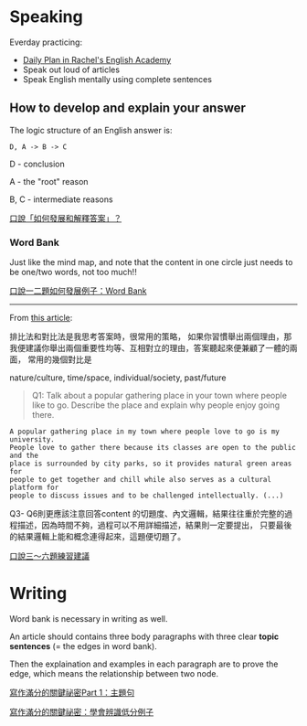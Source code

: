 # Speaking

Everday practicing:
- [Daily Plan in Rachel's English Academy](https://www.rachelsenglishacademy.com/enrollments?collection_id=139464)
- Speak out loud of articles
- Speak English mentally using complete sentences


## How to develop and explain your answer

The logic structure of an English answer is:

    D, A -> B -> C
 
 D - conclusion
 
 A - the "root" reason
 
 B, C - intermediate reasons

[口說「如何發展和解釋答案」？](http://sk2toefl.blogspot.com/p/earnest-toeflibt-tue-feb-2-232420-2016.html)


### Word Bank

Just like the mind map, and note that the content in one circle just needs to be one/two words, not too much!!


[口說一二題如何發展例子：Word Bank](http://sk2toefl.blogspot.com/p/david_20.html)

---

From [this article](http://sk2toefl.blogspot.com/p/blog-page_28.html):

排比法和對比法是我思考答案時，很常用的策略，
如果你習慣舉出兩個理由，那我便建議你舉出兩個重要性均等、互相對立的理由，答案聽起來便兼顧了一體的兩面，
常用的幾個對比是 

nature/culture, time/space, individual/society, past/future

> Q1: Talk about a popular gathering place in your town where people like to go.
    Describe the place and explain why people enjoy going there.

```
A popular gathering place in my town where people love to go is my university.
People love to gather there because its classes are open to the public and the
place is surrounded by city parks, so it provides natural green areas for
people to get together and chill while also serves as a cultural platform for
people to discuss issues and to be challenged intellectually. (...)
```

Q3- Q6則更應該注意回答content 的切題度、內文邏輯，結果往往重於完整的過程描述，因為時間不夠，過程可以不用詳細描述，結果則一定要提出，
只要最後的結果邏輯上能和概念連得起來，這題便切題了。



[口說三～六題練習建議](http://sk2toefl.blogspot.com/p/blog-page_95.html)

# Writing

Word bank is necessary in writing as well.

An article should contains three body paragraphs with three clear __topic sentences__ (= the edges in word bank).

Then the explaination and examples in each paragraph are to prove the edge, which means the relationship between two node.



[寫作滿分的關鍵祕密Part 1：主題句](http://sk2toefl.blogspot.com/2013/12/part-1.html)

[寫作滿分的關鍵祕密：學會辨識低分例子](http://sk2toefl.blogspot.com/2013/11/blog-post_25.html)
